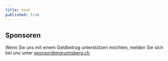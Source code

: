 ```yaml
---
title: text
published: true
---
```


## Sponsoren
Wenn Sie uns mit einem Geldbetrag unterstützen möchten, melden Sie sich bei uns unter [sponsor@mgrumisberg.ch](mailto:sponsor@mgrumsiberg.ch).
